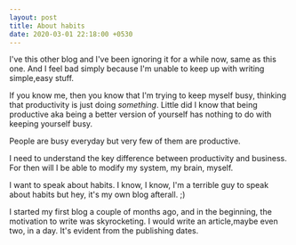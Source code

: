 ```yaml
---
layout: post
title: About habits
date: 2020-03-01 22:18:00 +0530
---
```

I've this other blog and I've been ignoring it for a while now, same as this one. And I feel bad simply because I'm unable to keep up with writing simple,easy stuff.  

If you know me, then you know that I'm trying to keep myself busy, thinking that productivity is just doing *something*. Little did I know that being productive aka being a better version of yourself has nothing to do with keeping yourself busy.  

People are busy everyday but very few of them are productive.  

I need to understand the key difference between productivity and business. For then will I be able to modify my system, my brain, myself.  

I want to speak about habits. I know, I know, I'm a terrible guy to speak about habits but hey, it's my own blog afterall. ;)  

I started my first blog a couple of months ago, and in the beginning, the motivation to write was skyrocketing. I would write an article,maybe even two, in a day. It's evident from the publishing dates.  
